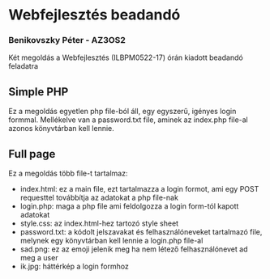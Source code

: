 # Webfejlesztés beadandó
### Benikovszky Péter - AZ3OS2

Két megoldás a Webfejlesztés (ILBPM0522-17) órán kiadott beadandó feladatra

## Simple PHP
Ez a megoldás egyetlen php file-ból áll, egy egyszerű, igényes login formmal. Mellékelve van a password.txt file, aminek az index.php file-al azonos könyvtárban kell lennie.

## Full page
Ez a megoldás több file-t tartalmaz:
- index.html: ez a main file, ezt tartalmazza a login formot, ami egy POST requesttel továbbítja az adatokat a php file-nak
- login.php: maga a php file ami feldolgozza a login form-tól kapott adatokat
- style.css: az index.html-hez tartozó style sheet 
- password.txt: a kódolt jelszavakat és felhasználóneveket tartalmazó file, melynek egy könyvtárban kell lennie a login.php file-al
- sad.png: ez az emoji jelenik meg ha nem létező felhasználónevet ad meg a user
- ik.jpg: háttérkép a login formhoz
